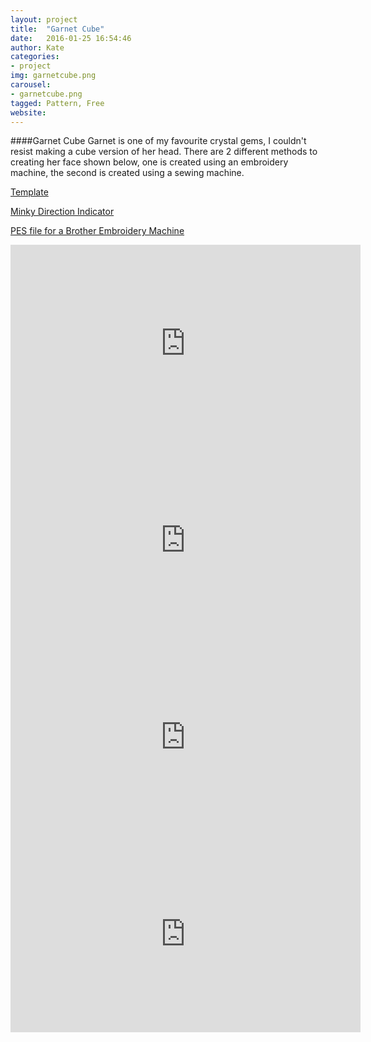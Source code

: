 ```yaml
---
layout: project
title:  "Garnet Cube"
date:   2016-01-25 16:54:46
author: Kate
categories:
- project
img: garnetcube.png
carousel:
- garnetcube.png
tagged: Pattern, Free
website:
---
```

####Garnet Cube
Garnet is one of my favourite crystal gems, I couldn't resist making a cube version of her head. There are 2 different methods to creating her face shown below, one is created using an embroidery machine, the second is created using a sewing machine.

<p><a href="http://orig05.deviantart.net/b335/f/2016/023/4/b/garnet_face_by_snugglefactory-d9p3qjy.pdf" class="btn btn-theme">Template</a></p>
<p><a href="http://orig12.deviantart.net/680e/f/2016/365/a/a/garnet_cube_minky_direction_by_snugglefactory-datmygy.pdf" class="btn btn-theme">Minky Direction Indicator</a></p>
<p><a href="http://sta.sh/02c2bbvn1pxo" class="btn btn-theme">PES file for a Brother Embroidery Machine</a></p>

<iframe width="560" height="315" src="https://www.youtube.com/embed/FqmJszb3yqU" frameborder="0" allowfullscreen></iframe>
<iframe width="560" height="315" src="https://www.youtube.com/embed/m-zSzS2EcIg" frameborder="0" allowfullscreen></iframe>
<iframe width="560" height="315" src="https://www.youtube.com/embed/A376iwH0cSk" frameborder="0" allowfullscreen></iframe>
<iframe width="560" height="315" src="https://www.youtube.com/embed/M32GLwFFwbE" frameborder="0" allowfullscreen></iframe>
